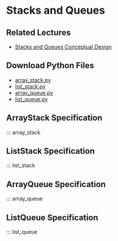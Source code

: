 # Stacks and Queues

## Related Lectures

- [Stacks and Queues Conceptual Design](https://slides.com/lucascordova/stacks-and-queues/fullscreen?token=2-LUhg4t)

## Download Python Files

- [array_stack.py](https://github.com/LucasCordova/DataStructuresPyDocs/raw/main/datastructures/array_stack.py)
- [list_stack.py](https://github.com/LucasCordova/DataStructuresPyDocs/raw/main/datastructures/list_stack.py)
- [array_queue.py](https://github.com/LucasCordova/DataStructuresPyDocs/raw/main/datastructures/array_queue.py)
- [list_queue.py](https://github.com/LucasCordova/DataStructuresPyDocs/raw/main/datastructures/list_queue.py)

## ArrayStack Specification

::: array_stack

## ListStack Specification

::: list_stack

## ArrayQueue Specification

::: array_queue

## ListQueue Specification

::: list_queue
